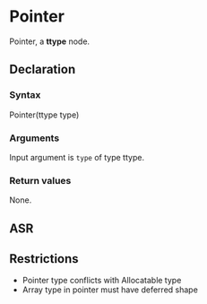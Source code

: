 <!-- This is an automatically generated file. Do not edit it manually. -->

# Pointer

Pointer, a **ttype** node.

## Declaration

### Syntax

Pointer(ttype type)

### Arguments
Input argument is `type` of type ttype.

### Return values

None.

## ASR

<!-- Generate ASR using pickle. -->

## Restrictions

<!-- Generated from asr_verify.cpp. -->
* Pointer type conflicts with Allocatable type
* Array type in pointer must have deferred shape